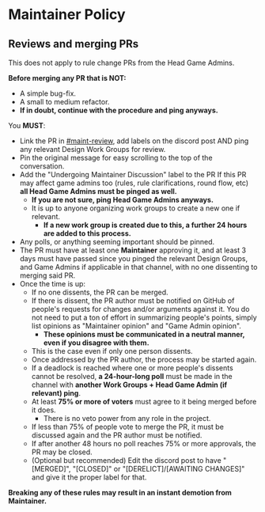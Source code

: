 ﻿# Maintainer Policy
## Reviews and merging PRs
This does not apply to rule change PRs from the Head Game Admins.

**Before merging any PR that is NOT:**
- A simple bug-fix.
- A small to medium refactor.
- **If in doubt, continue with the procedure and ping anyways.**

You **MUST**:
- Link the PR in [#maint-review](https://discord.com/channels/310555209753690112/1262608966555271289), add labels on the discord post AND ping any relevant Design Work Groups for review.
- Pin the original message for easy scrolling to the top of the conversation.
- Add the "Undergoing Maintainer Discussion" label to the PR
If this PR may affect game admins too (rules, rule clarifications, round flow, etc) **all Head Game Admins must be pinged as well.**
  - **If you are not sure, ping Head Game Admins anyways.**
  - It is up to anyone organizing work groups to create a new one if relevant.
    - **If a new work group is created due to this, a further 24 hours are added to this process.**
- Any polls, or anything seeming important should be pinned.
- The PR must have at least one **Maintainer** approving it, and at least 3 days must have passed since you pinged the relevant Design Groups, and Game Admins if applicable in that channel, with no one dissenting to merging said PR.
- Once the time is up:
  - If no one dissents, the PR can be merged.
  - If there is dissent, the PR author must be notified on GitHub of people's requests for changes and/or arguments against it. You do not need to put a ton of effort in summarizing people's points, simply list opinions as "Maintainer opinion" and "Game Admin opinion".
    - **These opinions must be communicated in a neutral manner, even if you disagree with them.**
  - This is the case even if only one person dissents.
  - Once addressed by the PR author, the process may be started again.
  - If a deadlock is reached where one or more people's dissents cannot be resolved, **a 24-hour-long poll** must be made in the channel with **another Work Groups + Head Game Admin (if relevant) ping**.
  - At least **75% or more of voters** must agree to it being merged before it does.
    - There is no veto power from any role in the project.
  - If less than 75% of people vote to merge the PR, it must be discussed again and the PR author must be notified.
  - If after another 48 hours no poll reaches 75% or more approvals, the PR may be closed.
  - (Optional but recommended) Edit the discord post to have "[MERGED]", "[CLOSED]" or "[DERELICT]/[AWAITING CHANGES]" and give it the proper label for that.

**Breaking any of these rules may result in an instant demotion from Maintainer.**

